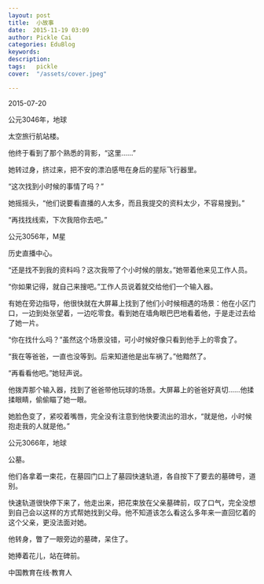 ```yaml
---
layout: post  
title:  小故事  
date:  2015-11-19 03:09  
author: Pickle Cai  
categories: EduBlog  
keywords: 
description:   
tags:	pickle   
cover:  "/assets/cover.jpeg"  

---  
```

    
2015-07-20



公元3046年，地球  

太空旅行航站楼。 

他终于看到了那个熟悉的背影，“这里……” 

她转过身，挤过来，把不安的漂泊感甩在身后的星际飞行器里。 

“这次找到小时候的事情了吗？” 

她摇摇头，“他们说要看直播的人太多，而且我提交的资料太少，不容易搜到。” 

“再找找线索，下次我陪你去吧。”





公元3056年，M星  

历史直播中心。 

“还是找不到我的资料吗？这次我带了个小时候的朋友。”她带着他来见工作人员。 

“你如果记得，就自己来搜吧。”工作人员说着就交给他们一个输入器。 

有她在旁边指导，他很快就在大屏幕上找到了他们小时候相遇的场景：他在小区门口，一边到处张望着，一边吃零食。看到她在墙角眼巴巴地看着他，于是走过去给了她一片。 

“你在找什么吗？”虽然这个场景没错，可小时候好像只看到他手上的零食了。 

“我在等爸爸，一直也没等到。后来知道他是出车祸了。”他黯然了。 

“再看看他吧。”她轻声说。 

他拨弄那个输入器，找到了爸爸带他玩球的场景。大屏幕上的爸爸好真切……他揉揉眼睛，偷偷瞄了她一眼。 

她脸色变了，紧咬着嘴唇，完全没有注意到他快要流出的泪水，“就是他，小时候抱走我的人就是他。”





公元3066年，地球  

公墓。 

他们各拿着一束花，在墓园门口上了墓园快速轨道，各自按下了要去的墓碑号，道别。 

快速轨道很快停下来了，他走出来，把花束放在父亲墓碑前，叹了口气，完全没想到自己会以这样的方式帮她找到父母。他不知道该怎么看这么多年来一直回忆着的这个父亲，更没法面对她。 

他转身，瞥了一眼旁边的墓碑，呆住了。 

她捧着花儿，站在碑前。





		    
 中国教育在线·教育人

